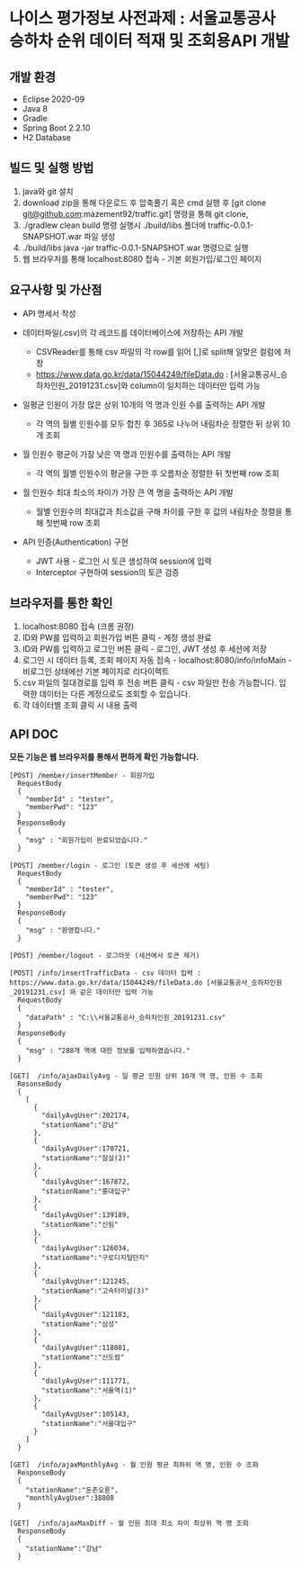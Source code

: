 # 나이스 평가정보 사전과제 : 서울교통공사 승하차 순위 데이터 적재 및 조회용API 개발

## 개발 환경
- Eclipse 2020-09
- Java 8
- Gradle
- Spring Boot 2.2.10
- H2 Database

## 빌드 및 실행 방법
1. java와 git 설치
2. download zip을 통해 다운로드 후 압축풀기 혹은 cmd 실행 후 [git clone git@github.com:mazement92/traffic.git] 명령을 통해 git clone, 
3. ./gradlew clean build 명령 실행시 ./build/libs 폴더에 traffic-0.0.1-SNAPSHOT.war 파일 생성
4. ./build/libs java -jar traffic-0.0.1-SNAPSHOT.war 명령으로 실행
5. 웹 브라우저를 통해 localhost:8080 접속 - 기본 회원가입/로그인 페이지

## 요구사항 및 가산점 
- API 명세서 작성

- 데이터파일(.csv)의 각 레코드를 데이터베이스에 저장하는 API 개발
  - CSVReader를 통해 csv 파일의 각 row를 읽어 [,]로 split해 알맞은 컬럼에 저장
  - https://www.data.go.kr/data/15044249/fileData.do : [서울교통공사_승하차인원_20191231.csv]와 column이 일치하는 데이터만 입력 가능
  
- 일평균 인원이 가장 많은 상위 10개의 역 명과 인원 수를 출력하는 API 개발
  - 각 역의 월별 인원수를 모두 합친 후 365로 나누어 내림차순 정렬한 뒤 상위 10개 조회
  
- 월 인원수 평균이 가장 낮은 역 명과 인원수를 출력하는 API 개발
  - 각 역의 월별 인원수의 평균을 구한 후 오름차순 정렬한 뒤 첫번째 row 조회
  
- 월 인원수 최대 최소의 차이가 가장 큰 역 명을 출력하는 API 개발
  - 월별 인원수의 최대값과 최소값을 구해 차이를 구한 후 값의 내림차순 정렬을 통해 첫번째 row 조회
  
- API 인증(Authentication) 구현
  - JWT 사용 - 로그인 시 토큰 생성하여 session에 입력
  - Interceptor 구현하여 session의 토큰 검증

## 브라우저를 통한 확인
1. localhost:8080 접속 (크롬 권장)
2. ID와 PW를 입력하고 회원가입 버튼 클릭 - 계정 생성 완료
3. ID와 PW를 입력하고 로그인 버튼 클릭 - 로그인, JWT 생성 후 세션에 저장
4. 로그인 시 데이터 등록, 조회 페이지 자동 접속 - localhost:8080/info/infoMain - 비로그인 상태에선 기본 페이지로 리다이렉트
5. csv 파일의 절대경로를 입력 후 전송 버튼 클릭 - csv 파일만 전송 가능합니다. 입력한 데이터는 다른 계정으로도 조회할 수 있습니다.
6. 각 데이터별 조회 클릭 시 내용 출력

## API DOC
**모든 기능은 웹 브라우저를 통해서 편하게 확인 가능합니다.**

```
[POST] /member/insertMember - 회원가입
  RequestBody 
  {
    "memberId" : "tester",
    "memberPwd": "123"
  }
  ResponseBody
  {
    "msg" : "회원가입이 완료되었습니다."
  }
```
```
[POST] /member/login - 로그인 (토큰 생성 후 세션에 세팅)
  RequestBody 
  {
    "memberId" : "tester",
    "memberPwd": "123"
  }
  ResponseBody
  {
    "msg" : "환영합니다."
  }
```
```
[POST] /member/logout - 로그아웃 (세션에서 토큰 제거)
```
```
[POST] /info/insertTrafficData - csv 데이터 입력 : https://www.data.go.kr/data/15044249/fileData.do [서울교통공사_승하차인원_20191231.csv] 와 같은 데이터만 입력 가능
  RequestBody 
  {
    "dataPath" : "C:\\서울교통공사_승하차인원_20191231.csv"
  }
  ResponseBody
  {
    "msg" : "288개 역에 대한 정보를 입력하였습니다."
  }
```
```
[GET]  /info/ajaxDailyAvg - 일 평균 인원 상위 10개 역 명, 인원 수 조회
  ResonseBody
  {
    [
      {
        "dailyAvgUser":202174,
        "stationName":"강남"
      },
      {
        "dailyAvgUser":170721,
        "stationName":"잠실(2)"
      },
      {
        "dailyAvgUser":167872,
        "stationName":"홍대입구"
      },
      {
        "dailyAvgUser":139189,
        "stationName":"신림"
      },
      {
        "dailyAvgUser":126034,
        "stationName":"구로디지털단지"
      },
      {
        "dailyAvgUser":121245,
        "stationName":"고속터미널(3)"
      },
      {
        "dailyAvgUser":121183,
        "stationName":"삼성"
      },
      {
        "dailyAvgUser":118081,
        "stationName":"신도림"
      },
      {
        "dailyAvgUser":111771,
        "stationName":"서울역(1)"
      },
      {
        "dailyAvgUser":105143,
        "stationName":"서울대입구"
      }
    ]
  }
```
```
[GET]  /info/ajaxMonthlyAvg - 월 인원 평균 최하위 역 명, 인원 수 조회
  ResponseBody
  {
    "stationName":"둔촌오륜",
    "monthlyAvgUser":38808
  }
```
```
[GET]  /info/ajaxMaxDiff - 월 인원 최대 최소 차이 최상위 역 명 조회
  ResponseBody
  {
    "stationName":"강남"
  }
```
